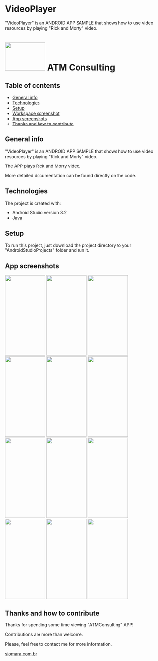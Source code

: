 # VideoPlayer
"VideoPlayer" is an ANDROID APP SAMPLE that shows how to use video resources by playing "Rick and Morty" video.


# <kbd><img src="https://github.com/siomarapantarotto/ReadMeScreeshots/video01.png" width="130" height="90"/></kbd>  ATM Consulting


## Table of contents
* [General info](#general-info)
* [Technologies](#technologies)
* [Setup](#setup)
* [Workspace screenshot](#workspace-screenshot)
* [App screenshots](#app-screenshots)
* [Thanks and how to contribute](#thanks-and-how-to-contribute)


## General info
"VideoPlayer" is an ANDROID APP SAMPLE that shows how to use video resources by playing "Rick and Morty" video.

The APP plays Rick and Morty video.

More detailed documentation can be found directly on the code.


## Technologies
The project is created with:
* Android Studio version 3.2
* Java


## Setup
To run this project, just download the project directory to your "AndroidStudioProjects" folder and run it.


## App screenshots
<kbd><img src="https://github.com/siomarapantarotto/ReadMeScreeshots/video01.png" width="130" height="260"></kbd> <kbd><img src="https://github.com/siomarapantarotto/ReadMeScreeshots/video02.png" width="130" height="260"></kbd>
<kbd><img src="https://github.com/siomarapantarotto/ReadMeScreeshots/video03.png" width="130" height="260"></kbd>
<kbd><img src="https://github.com/siomarapantarotto/ReadMeScreeshots/video04.png" width="130" height="260"></kbd>
<kbd><img src="https://github.com/siomarapantarotto/ReadMeScreeshots/video05.png" width="130" height="260"></kbd>
<kbd><img src="https://github.com/siomarapantarotto/ReadMeScreeshots/video06.png" width="130" height="260"></kbd>
<kbd><img src="https://github.com/siomarapantarotto/ReadMeScreeshots/video07.png" width="130" height="260"></kbd>
<kbd><img src="https://github.com/siomarapantarotto/ReadMeScreeshots/video08.png" width="130" height="260"></kbd>
<kbd><img src="https://github.com/siomarapantarotto/ReadMeScreeshots/video09.png" width="130" height="260"></kbd>
<kbd><img src="https://github.com/siomarapantarotto/ReadMeScreeshots/video10.png" width="130" height="260"></kbd>
<kbd><img src="https://github.com/siomarapantarotto/ReadMeScreeshots/video11.png" width="130" height="260"></kbd>
<kbd><img src="https://github.com/siomarapantarotto/ReadMeScreeshots/video12.png" width="130" height="260"></kbd>


## Thanks and how to contribute
Thanks for spending some time viewing "ATMConsulting" APP!

Contributions are more than welcome.

Please, feel free to contact me for more information.

[siomara.com.br](http://www.siomara.com.br)